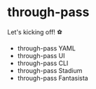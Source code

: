# through-pass
Let's kicking off! ⚽️

- through-pass YAML
- through-pass UI
- through-pass CLI
- through-pass Stadium
- through-pass Fantasista
